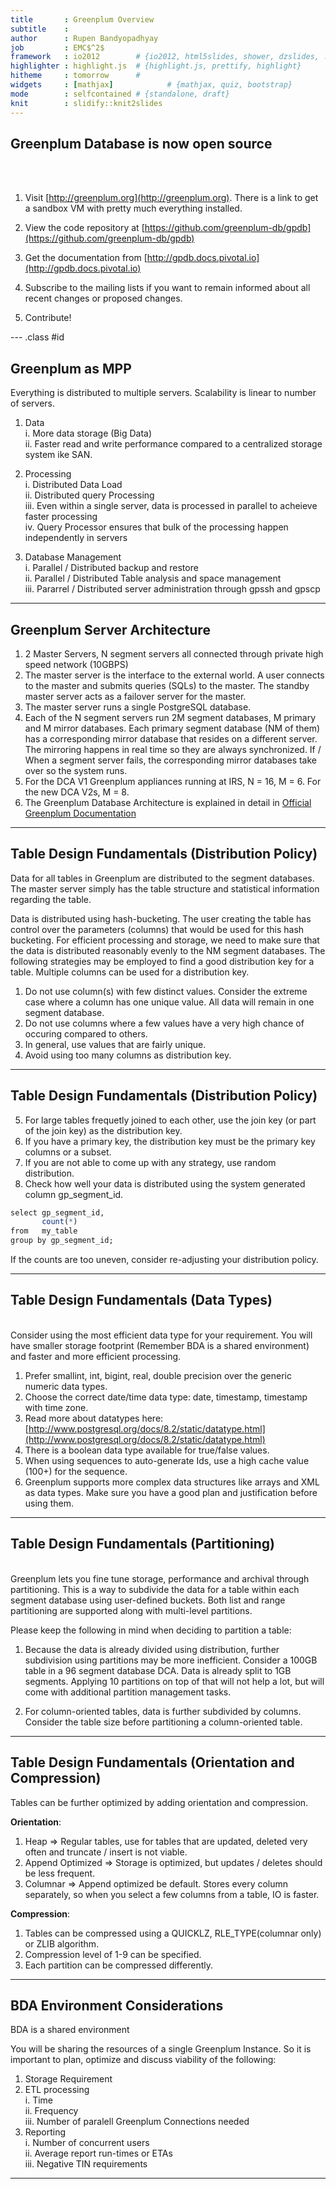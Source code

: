 ```yaml
---
title       : Greenplum Overview
subtitle    : 
author      : Rupen Bandyopadhyay
job         : EMC$^2$
framework   : io2012        # {io2012, html5slides, shower, dzslides, ...}
highlighter : highlight.js  # {highlight.js, prettify, highlight}
hitheme     : tomorrow      # 
widgets     : [mathjax]            # {mathjax, quiz, bootstrap}
mode        : selfcontained # {standalone, draft}
knit        : slidify::knit2slides
---
```


## Greenplum Database is now open source
  
<br/>
<br/>
  
1. Visit [http://greenplum.org](http://greenplum.org). There is a link to get a sandbox VM with pretty much everything installed.  

2. View the code repository at [https://github.com/greenplum-db/gpdb](https://github.com/greenplum-db/gpdb)  

3. Get the documentation from [http://gpdb.docs.pivotal.io](http://gpdb.docs.pivotal.io)  

4. Subscribe to the mailing lists if you want to remain informed about all recent changes or proposed changes.  

5. Contribute!  


--- .class #id 

## Greenplum as MPP

Everything is distributed to multiple servers. Scalability is linear to number of servers.    

  1. Data  
    i. More data storage (Big Data)  
    ii. Faster read and write performance compared to a centralized storage system ike SAN.
  
  2. Processing  
    i. Distributed Data Load   
    ii. Distributed query Processing  
    iii. Even within a single server, data is processed in parallel to acheieve faster processing  
    iv. Query Processor ensures that bulk of the processing happen independently in servers
  
  3. Database Management  
    i. Parallel / Distributed backup and restore  
    ii. Parallel / Distributed Table analysis and space management  
    iii. Pararrel / Distributed server administration through gpssh and gpscp  

--- 

## Greenplum Server Architecture

1. 2 Master Servers, N segment servers all connected through private high speed network (10GBPS)  
2. The master server is the interface to the external world. A user connects to the master and submits queries (SQLs) to the master. The standby master server acts as a failover server for the master.  
3. The master server runs a single PostgreSQL database.
4. Each of the N segment servers run 2M segment databases, M primary and M mirror databases. Each primary segment database (NM of them) has a corresponding mirror database that resides on a different server. The mirroring happens in real time so they are always synchronized. If / When a segment server fails, the corresponding mirror databases take over so the system runs.  
5. For the DCA V1 Greenplum appliances running at IRS, N = 16, M = 6. For the new DCA V2s, M = 8.  
6. The Greenplum Database Architecture is explained in detail in [Official Greenplum Documentation](http://gpdb.docs.pivotal.io/4360/admin_guide/intro/arch_overview.html)  

--- 

## Table Design Fundamentals (Distribution Policy)

Data for all tables in Greenplum are distributed to the segment databases. The master server simply has the table structure and statistical information regarding the table.  

Data is distributed using hash-bucketing. The user creating the table has control over the parameters (columns) that would be used for this hash bucketing. For efficient processing and storage, we need to make sure that the data is distributed reasonably evenly to the NM segment databases. The following strategies may be employed to find a good distribution key for a table. Multiple columns can be used for a distribution key.

1. Do not use column(s) with few distinct values. Consider the extreme case where a column has one unique value. All data will remain in one segment database.  
2. Do not use columns where a few values have a very high chance of occuring compared to others.  
3. In general, use values that are fairly unique.  
4. Avoid using too many columns as distribution key.  

---

## Table Design Fundamentals (Distribution Policy)

5. For large tables frequetly joined to each other, use the join key (or part of the join key) as the distribution key.  
6. If you have a primary key, the distribution key must be the primary key columns or a subset.
7. If you are not able to come up with any strategy, use random distribution.  
8. Check how well your data is distributed using the system generated column gp_segment_id.  


```r
select gp_segment_id,  
       count(*)  
from   my_table  
group by gp_segment_id;  
```

If the counts are too uneven, consider re-adjusting your distribution policy.

---

## Table Design Fundamentals (Data Types)
<br/>
Consider using the most efficient data type for your requirement. You will have smaller storage footprint (Remember BDA is a shared environment) and faster and more efficient processing.

1. Prefer smallint, int, bigint, real, double precision over the generic numeric data types.  
2. Choose the correct date/time data type: date, timestamp, timestamp with time zone.  
3. Read more about datatypes here: [http://www.postgresql.org/docs/8.2/static/datatype.html](http://www.postgresql.org/docs/8.2/static/datatype.html)
4. There is a boolean data type available for true/false values.
5. When using sequences to auto-generate Ids, use a high cache value (100+) for the sequence.  
6. Greenplum supports more complex data structures like arrays and XML as data types. Make sure you have a good plan and justification before using them.  

---  

## Table Design Fundamentals (Partitioning)

<br/>
Greenplum lets you fine tune storage, performance and archival through partitioning. This is a way to subdivide the data for a table within each segment database using user-defined buckets. Both list and range partitioning are supported along with multi-level partitions.  

Please keep the following in mind when deciding to partition a table:  

1. Because the data is already divided using distribution, further subdivision using partitions may be more inefficient. Consider a 100GB table in a 96 segment database DCA. Data is already split to 1GB segments. Applying 10 partitions on top of that will not help a lot, but will come with additional partition management tasks.  

2. For column-oriented tables, data is further subdivided by columns. Consider the table size before partitioning a column-oriented table.  

---  

## Table Design Fundamentals (Orientation and Compression)

Tables can be further optimized by adding orientation and compression.

**Orientation**:  
1. Heap => Regular tables, use for tables that are updated, deleted very often and truncate / insert is not viable.  
2. Append Optimized => Storage is optimized, but updates / deletes should be less frequent.  
3. Columnar => Append optimized be default. Stores every column separately, so when you select a few columns from a table, IO is faster.  

**Compression**:  
1. Tables can be compressed using a QUICKLZ, RLE_TYPE(columnar only) or ZLIB algorithm.  
2. Compression level of 1-9 can be specified.  
3. Each partition can be compressed differently.  

---  

## BDA Environment Considerations

BDA is a shared environment

You will be sharing the resources of a single Greenplum Instance. So it is important to plan, optimize and discuss viability of the following:  

1. Storage Requirement  
2. ETL processing  
   i. Time  
   ii. Frequency  
   iii. Number of paralell Greenplum Connections needed  
3. Reporting  
   i. Number of concurrent users  
   ii. Average report run-times or ETAs  
   iii. Negative TIN requirements  
   
---
